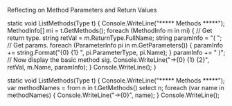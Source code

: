 Reflecting on Method Parameters and Return Values

static void ListMethods(Type t)
{
Console.WriteLine("***** Methods *****");
MethodInfo[] mi = t.GetMethods();
foreach (MethodInfo m in mi)
{
// Get return type.
string retVal = m.ReturnType.FullName;
string paramInfo = "( ";
// Get params.
foreach (ParameterInfo pi in m.GetParameters())
{
paramInfo += string.Format("{0} {1} ", pi.ParameterType, pi.Name);
}
paramInfo += " )";
// Now display the basic method sig.
Console.WriteLine("->{0} {1} {2}", retVal, m.Name, paramInfo);
}
Console.WriteLine();
}

static void ListMethods(Type t)
{
Console.WriteLine("***** Methods *****");
var methodNames = from n in t.GetMethods() select n;
foreach (var name in methodNames)
{
Console.WriteLine("->{0}", name);
}
Console.WriteLine();

